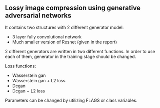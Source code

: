 ## Lossy image compression using generative adversarial networks

It contains two structures with 2 different generator model: 
- 3 layer fully convolutional network
- Much smaller version of Resnet (given in the report)

2 different generators are written in two different functions. In order to use each of them, generator in the training stage should be changed. 

Loss functions: 
- Wasserstein gan 
- Wasserstein gan + L2 loss
- Dcgan 
- Dcgan + L2 loss

Parameters can be changed by utilizing FLAGS or class variables. 




